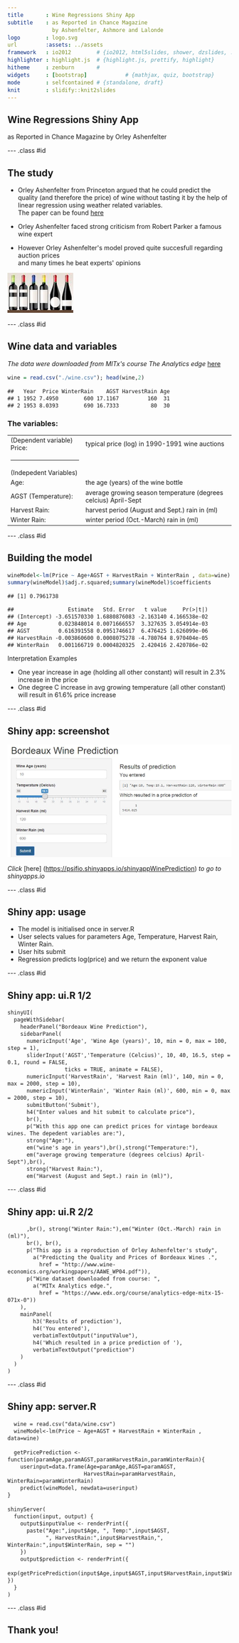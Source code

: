 ```yaml
---
title       : Wine Regressions Shiny App    
subtitle    : as Reported in Chance Magazine
              by Ashenfelter, Ashmore and Lalonde 
logo        : logo.svg
url         :assets: ../assets
framework   : io2012        # {io2012, html5slides, shower, dzslides, ...}
highlighter : highlight.js  # {highlight.js, prettify, highlight}
hitheme     : zenburn       # 
widgets     : [bootstrap]            # {mathjax, quiz, bootstrap}
mode        : selfcontained # {standalone, draft}
knit        : slidify::knit2slides
---
```


## Wine Regressions Shiny App

as Reported in Chance Magazine by Orley Ashenfelter

--- .class #id 

## The study

- Orley Ashenfelter from Princeton argued that he could predict the quality (and therefore the price) of wine
without tasting it by the help of linear regression using  weather related variables.  
The paper can be found  [here](http://ageconsearch.umn.edu/bitstream/37297/2/AAWE_WP04.pdf)

- Orley Ashenfelter faced strong criticism from Robert Parker a famous wine expert

- However Orley Ashenfelter's model proved quite succesfull regarding auction prices  
and many times he beat experts' opinions 

 ![wine bottles](./assets/img/wines.jpg)


--- .class #id 

## Wine data and variables 
*The data were downloaded from MITx's course The Analytics edge*  [here](https://www.edx.org/course/analytics-edge-mitx-15-071x-0) 


```r
wine = read.csv("./wine.csv"); head(wine,2)
```

```
##   Year  Price WinterRain    AGST HarvestRain Age
## 1 1952 7.4950        600 17.1167         160  31
## 2 1953 8.0393        690 16.7333          80  30
```
### **The variables:**
<table>
<tr>
<td>(Dependent variable) Price:</td>
<td>typical price (log) in 1990-1991 wine auctions</td>
</tr>
</tr>
<tr>
<td><hr></td>
<td></td>
</tr>
<tr>
<td>(Indepedent Variables)</td>
<td></td>
</tr>
<tr>
<td>Age:</td>
<td>the age (years) of the wine bottle</td>
</tr>
<tr>
<td>AGST (Temperature):</td>
<td>average growing season temperature (degrees celcius) April-Sept</td>
</tr>
<tr>
<td>Harvest Rain:</td>
<td>harvest period (August and Sept.) rain in (ml)</td>
</tr>
<tr>
<td>Winter Rain:</td>
<td>winter period (Oct.-March) rain in (ml)</td>
</tr>
</table>



--- .class #id 

## Building the model


```r
wineModel<-lm(Price ~ Age+AGST + HarvestRain + WinterRain , data=wine)
summary(wineModel)$adj.r.squared;summary(wineModel)$coefficients
```

```
## [1] 0.7961738
```

```
##                 Estimate   Std. Error   t value     Pr(>|t|)
## (Intercept) -3.651570330 1.6880876083 -2.163140 4.166538e-02
## Age          0.023848014 0.0071666557  3.327635 3.054914e-03
## AGST         0.616391558 0.0951746617  6.476425 1.626099e-06
## HarvestRain -0.003860600 0.0008075278 -4.780764 8.970404e-05
## WinterRain   0.001166719 0.0004820325  2.420416 2.420786e-02
```
Interpretation  Examples
- One year increase in age (holding all other constant) will result in 2.3% increase in the price
- One degree C increase in avg growing temperature (all other constant) will result in 61.6% price increase


--- .class #id 

## Shiny app: screenshot
![shiny bottles](./assets/img/shiny.jpg)


*Click* [here] (https://psifio.shinyapps.io/shinyappWinePrediction)  *to go to shinyapps.io*

--- .class #id 

## Shiny app: usage
- The model is initialised once in server.R
- User selects values for parameters Age, Temperature, Harvest Rain, Winter Rain.
- User hits submit 
- Regression predicts log(price) and we return the exponent value

--- .class #id 



## Shiny app: ui.R 1/2
```
shinyUI(
  pageWithSidebar(
    headerPanel("Bordeaux Wine Prediction"),
    sidebarPanel(
      numericInput('Age', 'Wine Age (years)', 10, min = 0, max = 100, step = 1),
      sliderInput('AGST','Temperature (Celcius)', 10, 40, 16.5, step = 0.1, round = FALSE, 
                  ticks = TRUE, animate = FALSE),
      numericInput('HarvestRain', 'Harvest Rain (ml)', 140, min = 0, max = 2000, step = 10),
      numericInput('WinterRain', 'Winter Rain (ml)', 600, min = 0, max = 2000, step = 10),
      submitButton('Submit'),
      h4("Enter values and hit submit to calculate price"),
      br(),
      p("With this app one can predict prices for vintage bordeaux wines. The depedent variables are:"),
      strong("Age:"),
      em("wine's age in years"),br(),strong("Temperature:"),
      em("average growing temperature (degrees celcius) April-Sept"),br(),
      strong("Harvest Rain:"),
      em("Harvest (August and Sept.) rain in (ml)"),
```

--- .class #id 

## Shiny app: ui.R 2/2

```
      ,br(), strong("Winter Rain:"),em("Winter (Oct.-March) rain in (ml)"),  
      br(), br(),
      p("This app is a reproduction of Orley Ashenfelter's study",
        a("Predicting the Quality and Prices of Bordeaux Wines .", 
          href = "http://www.wine-economics.org/workingpapers/AAWE_WP04.pdf")),
      p("Wine dataset downloaded from course: ",
        a("MITx Analytics edge.", 
          href = "https://www.edx.org/course/analytics-edge-mitx-15-071x-0"))
    ),
    mainPanel(
        h3('Results of prediction'),
        h4('You entered'),
        verbatimTextOutput("inputValue"),
        h4('Which resulted in a price prediction of '),
        verbatimTextOutput("prediction")
    )
  )
)
```

--- .class #id 

## Shiny app: server.R


```
  wine = read.csv("data/wine.csv")
  wineModel<-lm(Price ~ Age+AGST + HarvestRain + WinterRain , data=wine)

  getPricePrediction <- function(paramAge,paramAGST,paramHarvestRain,paramWinterRain){
    userinput=data.frame(Age=paramAge,AGST=paramAGST,
                        HarvestRain=paramHarvestRain, WinterRain=paramWinterRain)
    predict(wineModel, newdata=userinput)
} 

shinyServer(
  function(input, output) {
    output$inputValue <- renderPrint({
      paste("Age:",input$Age, ", Temp:",input$AGST,
            ", HarvestRain:",input$HarvestRain,", WinterRain:",input$WinterRain, sep = "")
    })
    output$prediction <- renderPrint({
      exp(getPricePrediction(input$Age,input$AGST,input$HarvestRain,input$WinterRain))  })
  }
)
```

--- .class #id 

## Thank you!



